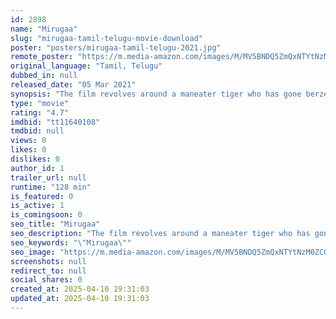 ```yaml
---
id: 2898
name: "Mirugaa"
slug: "mirugaa-tamil-telugu-movie-download"
poster: "posters/mirugaa-tamil-telugu-2021.jpg"
remote_poster: "https://m.media-amazon.com/images/M/MV5BNDQ5ZmQxNTYtNzM0ZC00YWNlLTkwYjQtMDRjYzJhZGZlMThiXkEyXkFqcGc@._V1_SX300.jpg"
original_language: "Tamil, Telugu"
dubbed_in: null
released_date: "05 Mar 2021"
synopsis: "The film revolves around a maneater tiger who has gone berzerk and is no attacking people in Iduppanai, Kotagiri. While the forest officials are searching for the tiger, strange events happen in the forest."
type: "movie"
rating: "4.7"
imdbid: "tt11640108"
tmdbid: null
views: 0
likes: 0
dislikes: 0
author_id: 1
trailer_url: null
runtime: "128 min"
is_featured: 0
is_active: 1
is_comingsoon: 0
seo_title: "Mirugaa"
seo_description: "The film revolves around a maneater tiger who has gone berzerk and is no attacking people in Iduppanai, Kotagiri. While the forest officials are searching for the tiger, strange events happen in the forest."
seo_keywords: "\"Mirugaa\""
seo_image: "https://m.media-amazon.com/images/M/MV5BNDQ5ZmQxNTYtNzM0ZC00YWNlLTkwYjQtMDRjYzJhZGZlMThiXkEyXkFqcGc@._V1_SX300.jpg"
screenshots: null
redirect_to: null
social_shares: 0
created_at: 2025-04-10 19:31:03
updated_at: 2025-04-10 19:31:03
---
```


